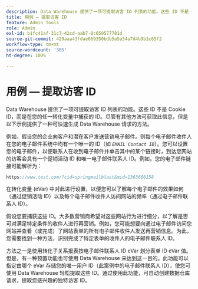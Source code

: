 ```yaml
---
description: Data Warehouse 提供了一项可提取访客 ID 列表的功能。这些 ID 不是 Cookie ID，而是在您的任一转化变量中捕获的 ID。尽管有其他方法可获取此信息，但是以下示例提供了一种可快速生成 Data Warehouse 请求的方法。
title: 用例 — 提取访客 ID
feature: Admin Tools
role: Admin
exl-id: b1fc41af-31c7-42cd-aab7-0c659577781d
source-git-commit: 429aaa43fdae669350bdb5a5a54a7d4b9b1c65f2
workflow-type: tm+mt
source-wordcount: '385'
ht-degree: 100%

---
```


# 用例 — 提取访客 ID

Data Warehouse 提供了一项可提取访客 ID 列表的功能。这些 ID 不是 Cookie ID，而是在您的任一转化变量中捕获的 ID。尽管有其他方法可获取此信息，但是以下示例提供了一种可快速生成 Data Warehouse 请求的方法。

例如，假设您的企业向客户和潜在客户发送营销电子邮件。则每个电子邮件收件人在您的电子邮件系统中均有一个唯一的 ID（如 *`EMAIL Contact ID`*）。您可以设置您的电子邮件，以便联系人在收到电子邮件并单击其中的某个链接时，到达您网站的访客会具有一个促销活动 ID 和唯一电子邮件联系人 ID。例如，您的电子邮件链接可能解析为：

```js
https://www.test.com/?cid=springmailblast&mid=1363660158
```

在转化变量 (eVar) 中对此进行设置，以便您可以了解每个电子邮件的效果如何（通过促销活动 ID）以及每个电子邮件收件人访问网站的频率（通过电子邮件联系人 ID）。

假设您要捕获这些 ID。大多数营销商希望对这些网站行为进行细分，以了解是否可对满足特定条件的收件人进行再营销。例如，您可能想要向通过电子邮件访问您网站并查看（或完成）了网站表单的所有电子邮件收件人发送再营销信息。为此，您需要找到一种方法，识别完成了特定表单的收件人的电子邮件联系人 ID。

方法之一是使用转化子关系报表按电子邮件联系人 ID eVar 划分表单 ID eVar 值。但是，有一种预置功能也可使用 Data Warehouse 来达到这一目的。此功能可以指定由哪个 eVar 存储您的唯一用户 ID（此案例中的电子邮件联系人 ID），使您可使用 Data Warehouse 轻松提取这些 ID。通过使用此功能，可自动创建数据仓库请求，提取您感兴趣的独特访客 ID。
